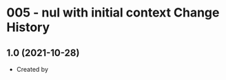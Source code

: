 005 - nul with initial context Change History
====================

1.0 (2021-10-28)
----------------
* Created by 
